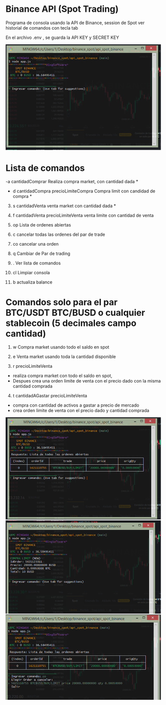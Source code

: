 # Binance API (Spot Trading)


Programa de consola usando la API de Binance, session de Spot
ver historial de comandos con tecla tab

En el archivo .env , se guarda la API KEY y SECRET KEY

![foto](img/binan_init.png)

# Lista de comandos

-a cantidadComprar 
  Realiza compra market, con cantidad dada *

- d cantidadCompra precioLimiteCompra
  Compra limit con candidad de compra *

3) s cantidadVenta
 venta market con cantidad dada *

4) f cantidadVenta precioLimiteVenta
 venta limite con cantidad de venta

5) op
  Lista de ordenes abiertas

6) c
  cancelar todas las ordenes del par de trade

7) co
 cancelar una orden

8) q
  Cambiar de Par de trading

9) .
  Ver lista de comandos

10) cl
  Limpiar consola

11) b
 actualiza balance
# Comandos solo para el par BTC/USDT BTC/BUSD o cualquier stablecoin (5 decimales campo cantidad)

1) w
  Compra market usando todo el saldo en spot

2) e
  Venta market usando toda la cantidad disponible
         
3) r precioLimiteVenta
  - realiza compra market con todo el saldo en spot,
  - Despues crea una orden limite de venta con el precio dado con la misma cantidad comprada

4) t cantidadAGastar precioLimiteVenta
  - compra con cantidad de activos a gastar a precio de  mercado
  - crea orden limite de venta con el precio dado y cantidad comprada

![foto](img/binance_list_op.png)
![foto](img/binan_buylimit.png)
![foto](img/binan_cancel.png)
